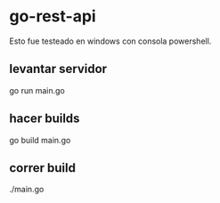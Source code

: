 ﻿# go-rest-api
 
 Esto fue testeado en windows con consola powershell.

## levantar servidor

go run main.go

## hacer builds

go build main.go

## correr build

./main.go
